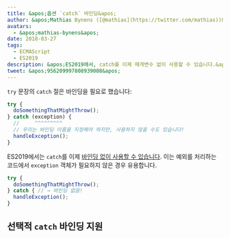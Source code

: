 ```yaml
---
title: &apos;옵션 `catch` 바인딩&apos;
author: &apos;Mathias Bynens ([@mathias](https://twitter.com/mathias))&apos;
avatars:
  - &apos;mathias-bynens&apos;
date: 2018-03-27
tags:
  - ECMAScript
  - ES2019
description: &apos;ES2019에서, catch를 이제 매개변수 없이 사용할 수 있습니다.&apos;
tweet: &apos;956209997808939008&apos;
---
```

`try` 문장의 `catch` 절은 바인딩을 필요로 했습니다:

```js
try {
  doSomethingThatMightThrow();
} catch (exception) {
  //     ^^^^^^^^^
  // 우리는 바인딩 이름을 지정해야 하지만, 사용하지 않을 수도 있습니다!
  handleException();
}
```

ES2019에서는 `catch`를 이제 [바인딩 없이 사용할 수 있습니다](https://tc39.es/proposal-optional-catch-binding/). 이는 예외를 처리하는 코드에서 `exception` 객체가 필요하지 않은 경우 유용합니다.

```js
try {
  doSomethingThatMightThrow();
} catch { // → 바인딩 없음!
  handleException();
}
```

## 선택적 `catch` 바인딩 지원

<feature-support chrome="66 /blog/v8-release-66#optional-catch-binding"
                 firefox="58 https://bugzilla.mozilla.org/show_bug.cgi?id=1380881"
                 safari="yes https://trac.webkit.org/changeset/220068/webkit"
                 nodejs="10 https://github.com/nodejs/node/blob/master/doc/changelogs/CHANGELOG_V10.md#2018-04-24-version-1000-current-jasnell"
                 babel="yes"></feature-support>

<!--truncate-->